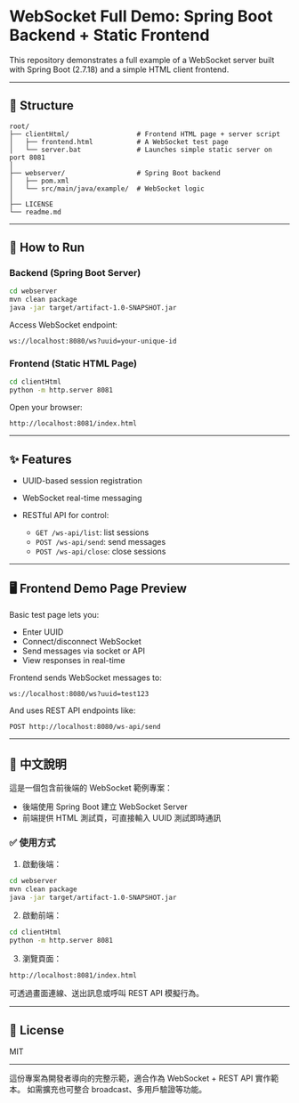 # WebSocket Full Demo: Spring Boot Backend + Static Frontend

This repository demonstrates a full example of a WebSocket server built with Spring Boot (2.7.18) and a simple HTML client frontend.

---

## 🔧 Structure

```
root/
├── clientHtml/                 # Frontend HTML page + server script
│   ├── frontend.html           # A WebSocket test page
│   └── server.bat              # Launches simple static server on port 8081
│
├── webserver/                  # Spring Boot backend
│   ├── pom.xml
│   └── src/main/java/example/  # WebSocket logic
│
├── LICENSE
└── readme.md
```

---

## 🚀 How to Run

### Backend (Spring Boot Server)

```bash
cd webserver
mvn clean package
java -jar target/artifact-1.0-SNAPSHOT.jar
```

Access WebSocket endpoint:

```
ws://localhost:8080/ws?uuid=your-unique-id
```

### Frontend (Static HTML Page)

```bash
cd clientHtml
python -m http.server 8081
```

Open your browser:

```
http://localhost:8081/index.html
```

---

## ✨ Features

* UUID-based session registration
* WebSocket real-time messaging
* RESTful API for control:

  * `GET /ws-api/list`: list sessions
  * `POST /ws-api/send`: send messages
  * `POST /ws-api/close`: close sessions

---

## 🖥 Frontend Demo Page Preview

Basic test page lets you:

* Enter UUID
* Connect/disconnect WebSocket
* Send messages via socket or API
* View responses in real-time

Frontend sends WebSocket messages to:

```
ws://localhost:8080/ws?uuid=test123
```

And uses REST API endpoints like:

```
POST http://localhost:8080/ws-api/send
```

---

## 📝 中文說明

這是一個包含前後端的 WebSocket 範例專案：

* 後端使用 Spring Boot 建立 WebSocket Server
* 前端提供 HTML 測試頁，可直接輸入 UUID 測試即時通訊

### ✅ 使用方式

1. 啟動後端：

```bash
cd webserver
mvn clean package
java -jar target/artifact-1.0-SNAPSHOT.jar
```

2. 啟動前端：

```bash
cd clientHtml
python -m http.server 8081
```

3. 瀏覽頁面：

```
http://localhost:8081/index.html
```

可透過畫面連線、送出訊息或呼叫 REST API 模擬行為。

---

## 📄 License

MIT

---

這份專案為開發者導向的完整示範，適合作為 WebSocket + REST API 實作範本。
如需擴充也可整合 broadcast、多用戶驗證等功能。
